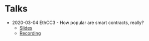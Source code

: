 # Talks

- 2020-03-04 EthCC3 - How popular are smart contracts, really?
  - [Slides](2020-03-04_EthCC3_How_popular_are_smart_contract_wallets)
  - [Recording](https://www.youtube.com/watch?v=FDUfJFb8Rko)


